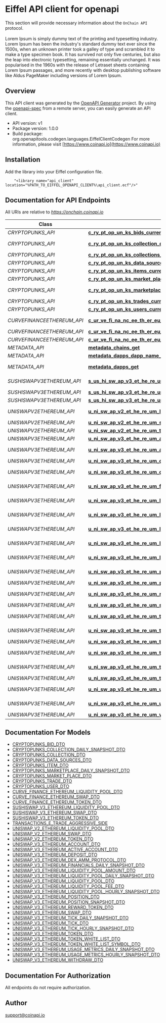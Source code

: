 # Eiffel API client for openapi


This section will provide necessary information about the `OnChain API` protocol. 
<br/><br/>
Lorem Ipsum is simply dummy text of the printing and typesetting industry. Lorem Ipsum has been the industry's standard dummy text ever since the 1500s, when an unknown printer took a galley of type and scrambled it to make a type specimen book. It has survived not only five centuries, but also the leap into electronic typesetting, remaining essentially unchanged. It was popularised in the 1960s with the release of Letraset sheets containing Lorem Ipsum passages, and more recently with desktop publishing software like Aldus PageMaker including versions of Lorem Ipsum.        
                    

## Overview
This API client was generated by the [OpenAPI Generator](https://openapi-generator.tech) project.  By using the [openapi-spec](https://openapis.org) from a remote server, you can easily generate an API client.

- API version: v1
- Package version: 1.0.0
- Build package: org.openapitools.codegen.languages.EiffelClientCodegen
For more information, please visit [https://www.coinapi.io](https://www.coinapi.io)

## Installation
Add the library into your Eiffel configuration file.
```
    "<library name="api_client" location="%PATH_TO_EIFFEL_OPENAPI_CLIENT%\api_client.ecf"/>"
```

## Documentation for API Endpoints

All URIs are relative to *https://onchain.coinapi.io*

Class | Method | HTTP request | Description
------------ | ------------- | ------------- | -------------
*CRYPTOPUNKS_API* | [**c_ry_pt_op_un_ks_bids_current**](docs/CRYPTOPUNKS_API.md#c_ry_pt_op_un_ks_bids_current) | **Get** /v1/dapps/cryptopunks/bids/current | Bids (current)
*CRYPTOPUNKS_API* | [**c_ry_pt_op_un_ks_collection_daily_snapshots_current**](docs/CRYPTOPUNKS_API.md#c_ry_pt_op_un_ks_collection_daily_snapshots_current) | **Get** /v1/dapps/cryptopunks/collectionDailySnapshots/current | CollectionDailySnapshots (current)
*CRYPTOPUNKS_API* | [**c_ry_pt_op_un_ks_collections_current**](docs/CRYPTOPUNKS_API.md#c_ry_pt_op_un_ks_collections_current) | **Get** /v1/dapps/cryptopunks/collections/current | Collections (current)
*CRYPTOPUNKS_API* | [**c_ry_pt_op_un_ks_data_sources_current**](docs/CRYPTOPUNKS_API.md#c_ry_pt_op_un_ks_data_sources_current) | **Get** /v1/dapps/cryptopunks/dataSources/current | DataSources (current)
*CRYPTOPUNKS_API* | [**c_ry_pt_op_un_ks_items_current**](docs/CRYPTOPUNKS_API.md#c_ry_pt_op_un_ks_items_current) | **Get** /v1/dapps/cryptopunks/items/current | Items (current)
*CRYPTOPUNKS_API* | [**c_ry_pt_op_un_ks_market_places_current**](docs/CRYPTOPUNKS_API.md#c_ry_pt_op_un_ks_market_places_current) | **Get** /v1/dapps/cryptopunks/marketPlaces/current | MarketPlaces (current)
*CRYPTOPUNKS_API* | [**c_ry_pt_op_un_ks_marketplace_daily_snapshots_current**](docs/CRYPTOPUNKS_API.md#c_ry_pt_op_un_ks_marketplace_daily_snapshots_current) | **Get** /v1/dapps/cryptopunks/marketplaceDailySnapshots/current | MarketplaceDailySnapshots (current)
*CRYPTOPUNKS_API* | [**c_ry_pt_op_un_ks_trades_current**](docs/CRYPTOPUNKS_API.md#c_ry_pt_op_un_ks_trades_current) | **Get** /v1/dapps/cryptopunks/trades/current | Trades (current)
*CRYPTOPUNKS_API* | [**c_ry_pt_op_un_ks_users_current**](docs/CRYPTOPUNKS_API.md#c_ry_pt_op_un_ks_users_current) | **Get** /v1/dapps/cryptopunks/users/current | Users (current)
*CURVEFINANCEETHEREUM_API* | [**c_ur_ve_fi_na_nc_ee_th_er_eu_mliquidity_pools_current**](docs/CURVEFINANCEETHEREUM_API.md#c_ur_ve_fi_na_nc_ee_th_er_eu_mliquidity_pools_current) | **Get** /v1/dapps/curve-finance-ethereum/liquidityPools/current | LiquidityPools (current)
*CURVEFINANCEETHEREUM_API* | [**c_ur_ve_fi_na_nc_ee_th_er_eu_mswaps_current**](docs/CURVEFINANCEETHEREUM_API.md#c_ur_ve_fi_na_nc_ee_th_er_eu_mswaps_current) | **Get** /v1/dapps/curve-finance-ethereum/swaps/current | Swaps (current)
*CURVEFINANCEETHEREUM_API* | [**c_ur_ve_fi_na_nc_ee_th_er_eu_mtokens_current**](docs/CURVEFINANCEETHEREUM_API.md#c_ur_ve_fi_na_nc_ee_th_er_eu_mtokens_current) | **Get** /v1/dapps/curve-finance-ethereum/tokens/current | Tokens (current)
*METADATA_API* | [**metadata_chains_get**](docs/METADATA_API.md#metadata_chains_get) | **Get** /metadata/chains | List all chains.
*METADATA_API* | [**metadata_dapps_dapp_name_get**](docs/METADATA_API.md#metadata_dapps_dapp_name_get) | **Get** /metadata/dapps/{dappName} | Gets dapp by name.
*METADATA_API* | [**metadata_dapps_get**](docs/METADATA_API.md#metadata_dapps_get) | **Get** /metadata/dapps | List all decentralized applications.
*SUSHISWAPV3ETHEREUM_API* | [**s_us_hi_sw_ap_v3_et_he_re_um_liquidity_pools_current**](docs/SUSHISWAPV3ETHEREUM_API.md#s_us_hi_sw_ap_v3_et_he_re_um_liquidity_pools_current) | **Get** /v1/dapps/sushiswap-v3-ethereum/liquidityPools/current | LiquidityPools (current)
*SUSHISWAPV3ETHEREUM_API* | [**s_us_hi_sw_ap_v3_et_he_re_um_swaps_current**](docs/SUSHISWAPV3ETHEREUM_API.md#s_us_hi_sw_ap_v3_et_he_re_um_swaps_current) | **Get** /v1/dapps/sushiswap-v3-ethereum/swaps/current | Swaps (current)
*SUSHISWAPV3ETHEREUM_API* | [**s_us_hi_sw_ap_v3_et_he_re_um_tokens_current**](docs/SUSHISWAPV3ETHEREUM_API.md#s_us_hi_sw_ap_v3_et_he_re_um_tokens_current) | **Get** /v1/dapps/sushiswap-v3-ethereum/tokens/current | Tokens (current)
*UNISWAPV2ETHEREUM_API* | [**u_ni_sw_ap_v2_et_he_re_um_liquidity_pools_current**](docs/UNISWAPV2ETHEREUM_API.md#u_ni_sw_ap_v2_et_he_re_um_liquidity_pools_current) | **Get** /v1/dapps/uniswap-v2-ethereum/liquidityPools/current | LiquidityPools (current)
*UNISWAPV2ETHEREUM_API* | [**u_ni_sw_ap_v2_et_he_re_um_swaps_current**](docs/UNISWAPV2ETHEREUM_API.md#u_ni_sw_ap_v2_et_he_re_um_swaps_current) | **Get** /v1/dapps/uniswap-v2-ethereum/swaps/current | Swaps (current)
*UNISWAPV2ETHEREUM_API* | [**u_ni_sw_ap_v2_et_he_re_um_tokens_current**](docs/UNISWAPV2ETHEREUM_API.md#u_ni_sw_ap_v2_et_he_re_um_tokens_current) | **Get** /v1/dapps/uniswap-v2-ethereum/tokens/current | Tokens (current)
*UNISWAPV3ETHEREUM_API* | [**u_ni_sw_ap_v3_et_he_re_um_accounts_current**](docs/UNISWAPV3ETHEREUM_API.md#u_ni_sw_ap_v3_et_he_re_um_accounts_current) | **Get** /v1/dapps/uniswap-v3-ethereum/accounts/current | Accounts (current)
*UNISWAPV3ETHEREUM_API* | [**u_ni_sw_ap_v3_et_he_re_um_active_accounts_current**](docs/UNISWAPV3ETHEREUM_API.md#u_ni_sw_ap_v3_et_he_re_um_active_accounts_current) | **Get** /v1/dapps/uniswap-v3-ethereum/activeAccounts/current | ActiveAccounts (current)
*UNISWAPV3ETHEREUM_API* | [**u_ni_sw_ap_v3_et_he_re_um_deposits_current**](docs/UNISWAPV3ETHEREUM_API.md#u_ni_sw_ap_v3_et_he_re_um_deposits_current) | **Get** /v1/dapps/uniswap-v3-ethereum/deposits/current | Deposits (current)
*UNISWAPV3ETHEREUM_API* | [**u_ni_sw_ap_v3_et_he_re_um_dex_amm_protocols_current**](docs/UNISWAPV3ETHEREUM_API.md#u_ni_sw_ap_v3_et_he_re_um_dex_amm_protocols_current) | **Get** /v1/dapps/uniswap-v3-ethereum/dexAmmProtocols/current | DexAmmProtocols (current)
*UNISWAPV3ETHEREUM_API* | [**u_ni_sw_ap_v3_et_he_re_um_financials_daily_snapshots_current**](docs/UNISWAPV3ETHEREUM_API.md#u_ni_sw_ap_v3_et_he_re_um_financials_daily_snapshots_current) | **Get** /v1/dapps/uniswap-v3-ethereum/financialsDailySnapshots/current | FinancialsDailySnapshots (current)
*UNISWAPV3ETHEREUM_API* | [**u_ni_sw_ap_v3_et_he_re_um_liquidity_pool_amounts_current**](docs/UNISWAPV3ETHEREUM_API.md#u_ni_sw_ap_v3_et_he_re_um_liquidity_pool_amounts_current) | **Get** /v1/dapps/uniswap-v3-ethereum/liquidityPoolAmounts/current | LiquidityPoolAmounts (current)
*UNISWAPV3ETHEREUM_API* | [**u_ni_sw_ap_v3_et_he_re_um_liquidity_pool_daily_snapshots_current**](docs/UNISWAPV3ETHEREUM_API.md#u_ni_sw_ap_v3_et_he_re_um_liquidity_pool_daily_snapshots_current) | **Get** /v1/dapps/uniswap-v3-ethereum/liquidityPoolDailySnapshots/current | LiquidityPoolDailySnapshots (current)
*UNISWAPV3ETHEREUM_API* | [**u_ni_sw_ap_v3_et_he_re_um_liquidity_pool_fees_current**](docs/UNISWAPV3ETHEREUM_API.md#u_ni_sw_ap_v3_et_he_re_um_liquidity_pool_fees_current) | **Get** /v1/dapps/uniswap-v3-ethereum/liquidityPoolFees/current | LiquidityPoolFees (current)
*UNISWAPV3ETHEREUM_API* | [**u_ni_sw_ap_v3_et_he_re_um_liquidity_pool_hourly_snapshots_current**](docs/UNISWAPV3ETHEREUM_API.md#u_ni_sw_ap_v3_et_he_re_um_liquidity_pool_hourly_snapshots_current) | **Get** /v1/dapps/uniswap-v3-ethereum/liquidityPoolHourlySnapshots/current | LiquidityPoolHourlySnapshots (current)
*UNISWAPV3ETHEREUM_API* | [**u_ni_sw_ap_v3_et_he_re_um_liquidity_pools_current**](docs/UNISWAPV3ETHEREUM_API.md#u_ni_sw_ap_v3_et_he_re_um_liquidity_pools_current) | **Get** /v1/dapps/uniswap-v3-ethereum/liquidityPools/current | LiquidityPools (current)
*UNISWAPV3ETHEREUM_API* | [**u_ni_sw_ap_v3_et_he_re_um_position_snapshots_current**](docs/UNISWAPV3ETHEREUM_API.md#u_ni_sw_ap_v3_et_he_re_um_position_snapshots_current) | **Get** /v1/dapps/uniswap-v3-ethereum/positionSnapshots/current | PositionSnapshots (current)
*UNISWAPV3ETHEREUM_API* | [**u_ni_sw_ap_v3_et_he_re_um_positions_current**](docs/UNISWAPV3ETHEREUM_API.md#u_ni_sw_ap_v3_et_he_re_um_positions_current) | **Get** /v1/dapps/uniswap-v3-ethereum/positions/current | Positions (current)
*UNISWAPV3ETHEREUM_API* | [**u_ni_sw_ap_v3_et_he_re_um_reward_tokens_current**](docs/UNISWAPV3ETHEREUM_API.md#u_ni_sw_ap_v3_et_he_re_um_reward_tokens_current) | **Get** /v1/dapps/uniswap-v3-ethereum/rewardTokens/current | RewardTokens (current)
*UNISWAPV3ETHEREUM_API* | [**u_ni_sw_ap_v3_et_he_re_um_swaps_current**](docs/UNISWAPV3ETHEREUM_API.md#u_ni_sw_ap_v3_et_he_re_um_swaps_current) | **Get** /v1/dapps/uniswap-v3-ethereum/swaps/current | Swaps (current)
*UNISWAPV3ETHEREUM_API* | [**u_ni_sw_ap_v3_et_he_re_um_tick_daily_snapshots_current**](docs/UNISWAPV3ETHEREUM_API.md#u_ni_sw_ap_v3_et_he_re_um_tick_daily_snapshots_current) | **Get** /v1/dapps/uniswap-v3-ethereum/tickDailySnapshots/current | TickDailySnapshots (current)
*UNISWAPV3ETHEREUM_API* | [**u_ni_sw_ap_v3_et_he_re_um_tick_hourly_snapshots_current**](docs/UNISWAPV3ETHEREUM_API.md#u_ni_sw_ap_v3_et_he_re_um_tick_hourly_snapshots_current) | **Get** /v1/dapps/uniswap-v3-ethereum/tickHourlySnapshots/current | TickHourlySnapshots (current)
*UNISWAPV3ETHEREUM_API* | [**u_ni_sw_ap_v3_et_he_re_um_ticks_current**](docs/UNISWAPV3ETHEREUM_API.md#u_ni_sw_ap_v3_et_he_re_um_ticks_current) | **Get** /v1/dapps/uniswap-v3-ethereum/ticks/current | Ticks (current)
*UNISWAPV3ETHEREUM_API* | [**u_ni_sw_ap_v3_et_he_re_um_token_white_list_symbols_current**](docs/UNISWAPV3ETHEREUM_API.md#u_ni_sw_ap_v3_et_he_re_um_token_white_list_symbols_current) | **Get** /v1/dapps/uniswap-v3-ethereum/tokenWhiteListSymbols/current | TokenWhiteListSymbols (current)
*UNISWAPV3ETHEREUM_API* | [**u_ni_sw_ap_v3_et_he_re_um_token_white_lists_current**](docs/UNISWAPV3ETHEREUM_API.md#u_ni_sw_ap_v3_et_he_re_um_token_white_lists_current) | **Get** /v1/dapps/uniswap-v3-ethereum/tokenWhiteLists/current | TokenWhiteLists (current)
*UNISWAPV3ETHEREUM_API* | [**u_ni_sw_ap_v3_et_he_re_um_tokens_current**](docs/UNISWAPV3ETHEREUM_API.md#u_ni_sw_ap_v3_et_he_re_um_tokens_current) | **Get** /v1/dapps/uniswap-v3-ethereum/tokens/current | Tokens (current)
*UNISWAPV3ETHEREUM_API* | [**u_ni_sw_ap_v3_et_he_re_um_usage_metrics_daily_snapshots_current**](docs/UNISWAPV3ETHEREUM_API.md#u_ni_sw_ap_v3_et_he_re_um_usage_metrics_daily_snapshots_current) | **Get** /v1/dapps/uniswap-v3-ethereum/usageMetricsDailySnapshots/current | UsageMetricsDailySnapshots (current)
*UNISWAPV3ETHEREUM_API* | [**u_ni_sw_ap_v3_et_he_re_um_usage_metrics_hourly_snapshots_current**](docs/UNISWAPV3ETHEREUM_API.md#u_ni_sw_ap_v3_et_he_re_um_usage_metrics_hourly_snapshots_current) | **Get** /v1/dapps/uniswap-v3-ethereum/usageMetricsHourlySnapshots/current | UsageMetricsHourlySnapshots (current)
*UNISWAPV3ETHEREUM_API* | [**u_ni_sw_ap_v3_et_he_re_um_withdraws_current**](docs/UNISWAPV3ETHEREUM_API.md#u_ni_sw_ap_v3_et_he_re_um_withdraws_current) | **Get** /v1/dapps/uniswap-v3-ethereum/withdraws/current | Withdraws (current)


## Documentation For Models

 - [CRYPTOPUNKS_BID_DTO](docs/CRYPTOPUNKS_BID_DTO.md)
 - [CRYPTOPUNKS_COLLECTION_DAILY_SNAPSHOT_DTO](docs/CRYPTOPUNKS_COLLECTION_DAILY_SNAPSHOT_DTO.md)
 - [CRYPTOPUNKS_COLLECTION_DTO](docs/CRYPTOPUNKS_COLLECTION_DTO.md)
 - [CRYPTOPUNKS_DATA_SOURCES_DTO](docs/CRYPTOPUNKS_DATA_SOURCES_DTO.md)
 - [CRYPTOPUNKS_ITEM_DTO](docs/CRYPTOPUNKS_ITEM_DTO.md)
 - [CRYPTOPUNKS_MARKETPLACE_DAILY_SNAPSHOT_DTO](docs/CRYPTOPUNKS_MARKETPLACE_DAILY_SNAPSHOT_DTO.md)
 - [CRYPTOPUNKS_MARKET_PLACE_DTO](docs/CRYPTOPUNKS_MARKET_PLACE_DTO.md)
 - [CRYPTOPUNKS_TRADE_DTO](docs/CRYPTOPUNKS_TRADE_DTO.md)
 - [CRYPTOPUNKS_USER_DTO](docs/CRYPTOPUNKS_USER_DTO.md)
 - [CURVE_FINANCE_ETHEREUM_LIQUIDITY_POOL_DTO](docs/CURVE_FINANCE_ETHEREUM_LIQUIDITY_POOL_DTO.md)
 - [CURVE_FINANCE_ETHEREUM_SWAP_DTO](docs/CURVE_FINANCE_ETHEREUM_SWAP_DTO.md)
 - [CURVE_FINANCE_ETHEREUM_TOKEN_DTO](docs/CURVE_FINANCE_ETHEREUM_TOKEN_DTO.md)
 - [SUSHISWAP_V3_ETHEREUM_LIQUIDITY_POOL_DTO](docs/SUSHISWAP_V3_ETHEREUM_LIQUIDITY_POOL_DTO.md)
 - [SUSHISWAP_V3_ETHEREUM_SWAP_DTO](docs/SUSHISWAP_V3_ETHEREUM_SWAP_DTO.md)
 - [SUSHISWAP_V3_ETHEREUM_TOKEN_DTO](docs/SUSHISWAP_V3_ETHEREUM_TOKEN_DTO.md)
 - [TRANSACTIONS_E_TRADE_AGGRESSIVE_SIDE](docs/TRANSACTIONS_E_TRADE_AGGRESSIVE_SIDE.md)
 - [UNISWAP_V2_ETHEREUM_LIQUIDITY_POOL_DTO](docs/UNISWAP_V2_ETHEREUM_LIQUIDITY_POOL_DTO.md)
 - [UNISWAP_V2_ETHEREUM_SWAP_DTO](docs/UNISWAP_V2_ETHEREUM_SWAP_DTO.md)
 - [UNISWAP_V2_ETHEREUM_TOKEN_DTO](docs/UNISWAP_V2_ETHEREUM_TOKEN_DTO.md)
 - [UNISWAP_V3_ETHEREUM_ACCOUNT_DTO](docs/UNISWAP_V3_ETHEREUM_ACCOUNT_DTO.md)
 - [UNISWAP_V3_ETHEREUM_ACTIVE_ACCOUNT_DTO](docs/UNISWAP_V3_ETHEREUM_ACTIVE_ACCOUNT_DTO.md)
 - [UNISWAP_V3_ETHEREUM_DEPOSIT_DTO](docs/UNISWAP_V3_ETHEREUM_DEPOSIT_DTO.md)
 - [UNISWAP_V3_ETHEREUM_DEX_AMM_PROTOCOL_DTO](docs/UNISWAP_V3_ETHEREUM_DEX_AMM_PROTOCOL_DTO.md)
 - [UNISWAP_V3_ETHEREUM_FINANCIALS_DAILY_SNAPSHOT_DTO](docs/UNISWAP_V3_ETHEREUM_FINANCIALS_DAILY_SNAPSHOT_DTO.md)
 - [UNISWAP_V3_ETHEREUM_LIQUIDITY_POOL_AMOUNT_DTO](docs/UNISWAP_V3_ETHEREUM_LIQUIDITY_POOL_AMOUNT_DTO.md)
 - [UNISWAP_V3_ETHEREUM_LIQUIDITY_POOL_DAILY_SNAPSHOT_DTO](docs/UNISWAP_V3_ETHEREUM_LIQUIDITY_POOL_DAILY_SNAPSHOT_DTO.md)
 - [UNISWAP_V3_ETHEREUM_LIQUIDITY_POOL_DTO](docs/UNISWAP_V3_ETHEREUM_LIQUIDITY_POOL_DTO.md)
 - [UNISWAP_V3_ETHEREUM_LIQUIDITY_POOL_FEE_DTO](docs/UNISWAP_V3_ETHEREUM_LIQUIDITY_POOL_FEE_DTO.md)
 - [UNISWAP_V3_ETHEREUM_LIQUIDITY_POOL_HOURLY_SNAPSHOT_DTO](docs/UNISWAP_V3_ETHEREUM_LIQUIDITY_POOL_HOURLY_SNAPSHOT_DTO.md)
 - [UNISWAP_V3_ETHEREUM_POSITION_DTO](docs/UNISWAP_V3_ETHEREUM_POSITION_DTO.md)
 - [UNISWAP_V3_ETHEREUM_POSITION_SNAPSHOT_DTO](docs/UNISWAP_V3_ETHEREUM_POSITION_SNAPSHOT_DTO.md)
 - [UNISWAP_V3_ETHEREUM_REWARD_TOKEN_DTO](docs/UNISWAP_V3_ETHEREUM_REWARD_TOKEN_DTO.md)
 - [UNISWAP_V3_ETHEREUM_SWAP_DTO](docs/UNISWAP_V3_ETHEREUM_SWAP_DTO.md)
 - [UNISWAP_V3_ETHEREUM_TICK_DAILY_SNAPSHOT_DTO](docs/UNISWAP_V3_ETHEREUM_TICK_DAILY_SNAPSHOT_DTO.md)
 - [UNISWAP_V3_ETHEREUM_TICK_DTO](docs/UNISWAP_V3_ETHEREUM_TICK_DTO.md)
 - [UNISWAP_V3_ETHEREUM_TICK_HOURLY_SNAPSHOT_DTO](docs/UNISWAP_V3_ETHEREUM_TICK_HOURLY_SNAPSHOT_DTO.md)
 - [UNISWAP_V3_ETHEREUM_TOKEN_DTO](docs/UNISWAP_V3_ETHEREUM_TOKEN_DTO.md)
 - [UNISWAP_V3_ETHEREUM_TOKEN_WHITE_LIST_DTO](docs/UNISWAP_V3_ETHEREUM_TOKEN_WHITE_LIST_DTO.md)
 - [UNISWAP_V3_ETHEREUM_TOKEN_WHITE_LIST_SYMBOL_DTO](docs/UNISWAP_V3_ETHEREUM_TOKEN_WHITE_LIST_SYMBOL_DTO.md)
 - [UNISWAP_V3_ETHEREUM_USAGE_METRICS_DAILY_SNAPSHOT_DTO](docs/UNISWAP_V3_ETHEREUM_USAGE_METRICS_DAILY_SNAPSHOT_DTO.md)
 - [UNISWAP_V3_ETHEREUM_USAGE_METRICS_HOURLY_SNAPSHOT_DTO](docs/UNISWAP_V3_ETHEREUM_USAGE_METRICS_HOURLY_SNAPSHOT_DTO.md)
 - [UNISWAP_V3_ETHEREUM_WITHDRAW_DTO](docs/UNISWAP_V3_ETHEREUM_WITHDRAW_DTO.md)


## Documentation For Authorization

 All endpoints do not require authorization.


## Author

support@coinapi.io

